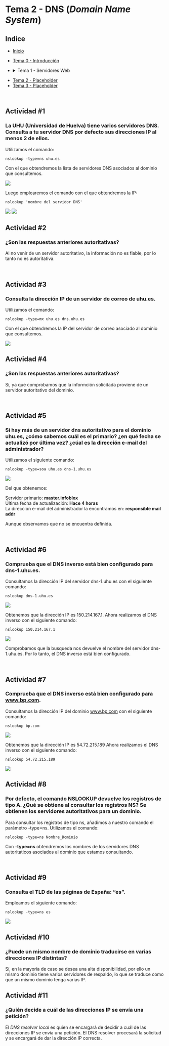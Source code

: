 # Tema 2 - DNS (<em>Domain Name System</em>)

## Indice

- [Inicio](../README.md)
- [Tema 0 - Introducción](../Tema%200/Ejercicios.md)

- <details><summary>Tema 1 - Servidores Web</summary>

  <details>
  <summary>Actividad #1 - Instalación del servidor web</summary>

  - [Instalación de Apache](#instalación-de-apache-en-ubuntu)
  - [Instalación de MySQL](#instalación-de-mysql)
  - [Instalación de PHP](#instalación-de-php)
  - [Creación de un Host Virtual para la página](#creación-de-un-host-virtual-para-la-página)

  </details>

  <details><summary>Actividad #2 - Configuración básica de Apache (Scripts)</summary>

  - [Script #1](#1-creación-de-un-script-que-añada-un-puerto-de-escucha-en-el-fichero-de-configuración-de-apache)
  - [Script #2](#2-creación-de-un-script-que-añada-un-nombre-de-dominio-y-una-ip-en-el-fichero-hosts)
  - [Script #3](#3-crea-un-script-que-nos-permita-crear-una-página-web-con-un-título-una-cabecera-y-un-mensaje)

  </details>

  <details>
  <summary>Actividad #7 - Módulo Rewrite</summary>

  - [Habilitar Móddulo](#habilitando-el-módulo-rewrite)
  - [Creación de un .htacces](#crear-un-htacces-para-rewrite)
  - [Redirección con cambio de extensión](#redirección-url-con-diferente-extensión) 
  - [URL amigable](#url-amigable)
  - [Redirección a página externa](#redireccionar-a-una-página-externa)
  - [Redirección según navegador](#redireccionar-según-el-navegador-utilizado)

  </details>

  <details>
  <summary>Actividad #9 - Autenticación y Autorización</summary>

  - [Creación de usuarios](#creación-de-usuarios)
  - [Crear grupos de usuarios](#crear-grupos-de-usuarios)
  - [Directorios Privados](#directorios-privados)
  - [Directiva Satisfy](#directiva-satisfy)
  - [Restricción de acceso local](#restricción-de-acceso-local)
  - [Autenticación con MySQL](#autenticación-mysql)


  </details>

  <details>
  <summary>Actividad #10 - Crear un certificado autofirmado y activar el módulo SSL</summary>

  - [Módulo SSL](#actividad-10---crear-un-certificado-autofirmado-y-activar-el-módulo-ssl)

  </details>

</details>

- [Tema 2 - Placeholder](#Tema-X-Placeholder)
- [Tema 3 - Placeholder](#Tema-X-Placeholder)

<br>

## Actividad #1

### La UHU (Universidad de Huelva) tiene varios servidores DNS. Consulta a tu servidor DNS por defecto sus direcciones IP al menos 2 de ellos.

Utilizamos el comando:

````
nslookup -type=ns uhu.es
````

Con el que obtendremos la lista de servidores DNS asociados al dominio que consultemos.

<img src="./img/nslookup.png">

<br>

Luego emplearemos el comando con el que obtendremos la IP:

````
nslookup 'nombre del servidor DNS'
````

<img src="./img/nslookup1.png">

<img src="./img/nslookup1_2.png">

<br>

## Actividad #2

### ¿Son las respuestas anteriores autoritativas? 

Al no venir de un servidor autoritativo, la información no es fiable, por lo tanto no es autoritativa.

<br>

## Actividad #3

### Consulta la dirección IP de un servidor de correo de uhu.es.

Utilizamos el comando:

````
nslookup -type=mx uhu.es dns.uhu.es
````

Con el que obtendremos la IP del servidor de correo asociado al dominio que consultemos.

<img src="./img/nslookup3.png">

<br>

## Actividad #4

### ¿Son las respuestas anteriores autoritativas? 

Sí, ya que comprobamos que la informción solicitada proviene de un servidor autoritativo del dominio.

<br>

## Actividad #5

### Si hay más de un servidor dns autoritativo para el dominio uhu.es, ¿cómo sabemos cuál es el primario? ¿en qué fecha se actualizó por última vez? ¿cúal es la dirección e-mail del administrador?

Utilizamos el siguiente comando:

````
nslookup -type=soa uhu.es dns-1.uhu.es
````

<img src="./img/nslookup5.png">

Del que obtenemos:

Servidor primario: <b>master.infoblox</b><br>
Última fecha de actualización: <b>Hace 4 horas</b><br>
La dirección e-mail del administrador la encontramos en: <b>responsible mail addr</b><br>

Aunque observamos que no se encuentra definida.

<br>

## Actividad #6

### Comprueba que el DNS inverso está bien configurado para dns-1.uhu.es.

Consultamos la dirección IP del servidor dns-1.uhu.es con el siguiente comando:
````
nslookup dns-1.uhu.es
````
<img src="./img/nslookup6.png">

<br>

Obtenemos que la dirección IP es 150.214.167.1.
Ahora realizamos el DNS inverso con el siguiente comando:

````
nslookup 150.214.167.1
````

<img src="./img/nslookup6_1.png">

Comprobamos que la busqueda nos devuelve el nombre del servidor dns-1.uhu.es. Por lo tanto, el DNS inverso está bien configurado.

<br>

## Actividad #7

### Comprueba que el DNS inverso está bien configurado para www.bp.com.

Consultamos la dirección IP del dominio www.bp.com con el siguiente comando:
````
nslookup bp.com
````

<img src="./img/nslookup7.png">

<br>

Obtenemos que la dirección IP es 54.72.215.189
Ahora realizamos el DNS inverso con el siguiente comando:

````
nslookup 54.72.215.189
````

<img src="./img/nslookup7_1.png">

<br>

## Actividad #8

### Por defecto, el comando NSLOOKUP devuelve los registros de tipo A. ¿Qué se obtiene al consultar los registros NS? Se obtienen los servidores autoritativos para un dominio.

Para consultar los registros de tipo ns, añadimos a nuestro comando el parámetro -type=ns. Utilizamos el comando:

````
nslookup -type=ns Nombre_Dominio
````

Con <b>-type=ns</b> obtendremos los nombres de los servidores DNS autoritaticos asociados al dominio que estamos consultando.

<br>

## Actividad #9

### Consulta el TLD de las páginas de España: “es”.

Empleamos el siguiente comando:

````
nslookup -type=ns es
````

<img src="./img/nslookup9.png">

<br>

## Actividad #10

### ¿Puede un mismo nombre de dominio traducirse en varias direcciones IP distintas? 

Sí, en la mayoría de caso se desea una alta disponibilidad, por ello un mismo dominio tiene varios servidores de respaldo, lo que se traduce como que un mismo dominio tenga varias IP.

## Actividad #11

### ¿Quién decide a cuál de las direcciones IP se envía una petición? 

El <em>DNS resolver local</em> es quien se encargará de decidir a cuál de las direcciones IP se envía una petición. El DNS resolver procesará la solicitud y se encargará de dar la dirección IP correcta.

